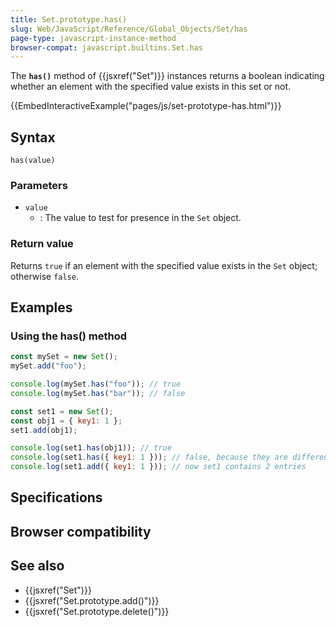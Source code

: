 ```yaml
---
title: Set.prototype.has()
slug: Web/JavaScript/Reference/Global_Objects/Set/has
page-type: javascript-instance-method
browser-compat: javascript.builtins.Set.has
---
```




The **`has()`** method of {{jsxref("Set")}} instances returns a boolean indicating whether an
element with the specified value exists in this set or not.

{{EmbedInteractiveExample("pages/js/set-prototype-has.html")}}

## Syntax

```js-nolint
has(value)
```

### Parameters

- `value`
  - : The value to test for presence in the `Set` object.

### Return value

Returns `true` if an element with the specified value exists in the `Set` object; otherwise `false`.

## Examples

### Using the has() method

```js
const mySet = new Set();
mySet.add("foo");

console.log(mySet.has("foo")); // true
console.log(mySet.has("bar")); // false

const set1 = new Set();
const obj1 = { key1: 1 };
set1.add(obj1);

console.log(set1.has(obj1)); // true
console.log(set1.has({ key1: 1 })); // false, because they are different object references
console.log(set1.add({ key1: 1 })); // now set1 contains 2 entries
```

## Specifications



## Browser compatibility



## See also

- {{jsxref("Set")}}
- {{jsxref("Set.prototype.add()")}}
- {{jsxref("Set.prototype.delete()")}}
